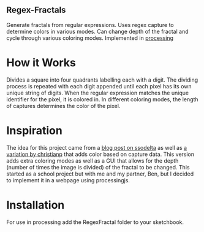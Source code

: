 ## Regex-Fractals

Generate fractals from regular expressions. Uses regex capture to determine colors in various modes. Can change depth of the fractal and cycle through various coloring modes. Implemented in [processing](processing.org)

# How it Works

Divides a square into four quadrants labelling each with a digit. The dividing process is repeated with each digit appended until each pixel has its own unique string of digits. When the regular expression matches the unique identifier for the pixel, it is colored in. In different coloring modes, the length of captures determines the color of the pixel.

# Inspiration

The idea for this project came from a [blog post on ssodelta](https://ssodelta.wordpress.com/2014/03/24/generating-images-from-regular-expressions/) as well as [a variation by christianp](http://christianp.github.io/regex-fractals/) that adds color based on capture data. This version adds extra coloring modes as well as a GUI that allows for the depth (number of times the image is divided) of the fractal to be changed. This started as a school project but with me and my partner, Ben, but I decided to implement it in a webpage using processingjs.

# Installation

For use in processing add the RegexFractal folder to your sketchbook.
